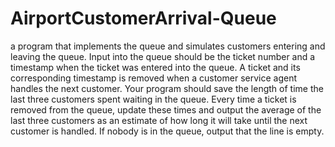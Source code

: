 # AirportCustomerArrival-Queue
a program that implements the queue and simulates customers entering and leaving the queue. Input into the queue should be the ticket number and a timestamp when the ticket was entered into the queue. A ticket and its corresponding timestamp is removed when a customer service agent handles the next customer. Your program should save the length of time the last three customers spent waiting in the queue. Every time a ticket is removed from the queue, update these times and output the average of the last three customers as an estimate of how long it will take until the next customer is handled. If nobody is in the queue, output that the line is empty.
